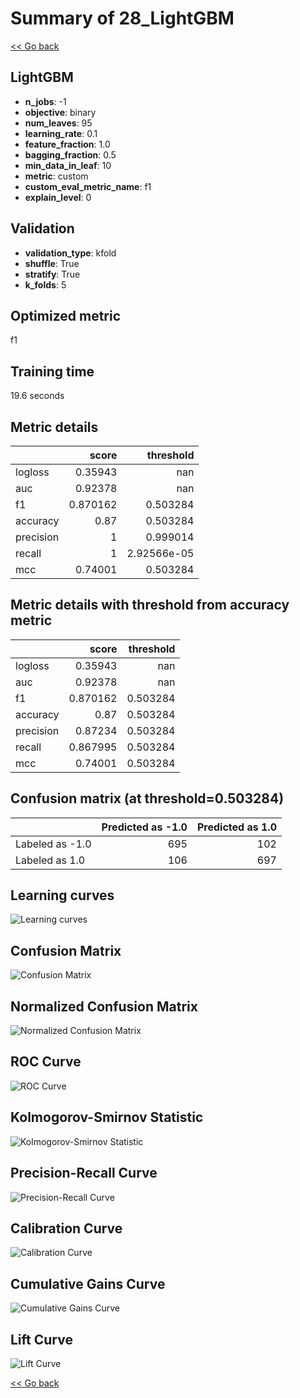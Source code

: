# Summary of 28_LightGBM

[<< Go back](../README.md)


## LightGBM
- **n_jobs**: -1
- **objective**: binary
- **num_leaves**: 95
- **learning_rate**: 0.1
- **feature_fraction**: 1.0
- **bagging_fraction**: 0.5
- **min_data_in_leaf**: 10
- **metric**: custom
- **custom_eval_metric_name**: f1
- **explain_level**: 0

## Validation
 - **validation_type**: kfold
 - **shuffle**: True
 - **stratify**: True
 - **k_folds**: 5

## Optimized metric
f1

## Training time

19.6 seconds

## Metric details
|           |    score |     threshold |
|:----------|---------:|--------------:|
| logloss   | 0.35943  | nan           |
| auc       | 0.92378  | nan           |
| f1        | 0.870162 |   0.503284    |
| accuracy  | 0.87     |   0.503284    |
| precision | 1        |   0.999014    |
| recall    | 1        |   2.92566e-05 |
| mcc       | 0.74001  |   0.503284    |


## Metric details with threshold from accuracy metric
|           |    score |   threshold |
|:----------|---------:|------------:|
| logloss   | 0.35943  |  nan        |
| auc       | 0.92378  |  nan        |
| f1        | 0.870162 |    0.503284 |
| accuracy  | 0.87     |    0.503284 |
| precision | 0.87234  |    0.503284 |
| recall    | 0.867995 |    0.503284 |
| mcc       | 0.74001  |    0.503284 |


## Confusion matrix (at threshold=0.503284)
|                 |   Predicted as -1.0 |   Predicted as 1.0 |
|:----------------|--------------------:|-------------------:|
| Labeled as -1.0 |                 695 |                102 |
| Labeled as 1.0  |                 106 |                697 |

## Learning curves
![Learning curves](learning_curves.png)
## Confusion Matrix

![Confusion Matrix](confusion_matrix.png)


## Normalized Confusion Matrix

![Normalized Confusion Matrix](confusion_matrix_normalized.png)


## ROC Curve

![ROC Curve](roc_curve.png)


## Kolmogorov-Smirnov Statistic

![Kolmogorov-Smirnov Statistic](ks_statistic.png)


## Precision-Recall Curve

![Precision-Recall Curve](precision_recall_curve.png)


## Calibration Curve

![Calibration Curve](calibration_curve_curve.png)


## Cumulative Gains Curve

![Cumulative Gains Curve](cumulative_gains_curve.png)


## Lift Curve

![Lift Curve](lift_curve.png)



[<< Go back](../README.md)
